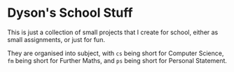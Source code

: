 # Dyson's School Stuff

This is just a collection of small projects that I create for school, either as small assignments, or just for fun.

They are organised into subject, with `cs` being short for Computer Science, `fm` being short for Further Maths, and `ps` being short for Personal Statement.
